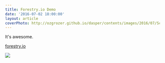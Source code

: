 ```yaml
---
title: Forestry.io Demo
date: '2016-07-02 18:00:00'
layout: article
coverPhoto: http://ozgrozer.github.io/dasper/contents/images/2016/07/Screen%20Shot%202016-07-02%20at%2017.47.38.jpeg
---
```

It's awesome.

[forestry.io](http://forestry.io)

![](http://ozgrozer.github.io/dasper/contents/images/2016/07/Screen%20Shot%202016-07-02%20at%2017.47.38.jpeg)